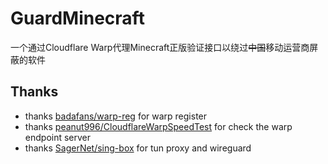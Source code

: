 # GuardMinecraft

一个通过Cloudflare Warp代理Minecraft正版验证接口以绕过<s>中国</s>移动运营商屏蔽的软件


## Thanks

* thanks [badafans/warp-reg](https://github.com/badafans/warp-reg) for warp register
* thanks [peanut996/CloudflareWarpSpeedTest](https://github.com/peanut996/CloudflareWarpSpeedTest) for check the warp endpoint server
* thanks [SagerNet/sing-box](https://github.com/SagerNet/sing-box) for tun proxy and wireguard
